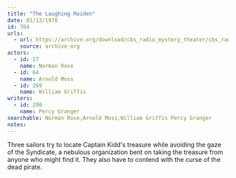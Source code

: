 ```yaml
---
title: "The Laughing Maiden"
date: 01/13/1978
id: 764
urls: 
  - url: https://archive.org/download/cbs_radio_mystery_theater/cbs_radio_mystery_theater-0751-0800.zip/cbs_radio_mystery_theater-0751-0800%2Fcbsrmt_0764_the_laughing_maiden.mp3
    source: archive-org
actors:  
  - id: 27
    name: Norman Rose  
  - id: 64
    name: Arnold Moss  
  - id: 269
    name: William Griffis
writers:  
  - id: 290
    name: Percy Granger
searchable: Norman Rose,Arnold Moss,William Griffis Percy Granger
notes:  
---
```

Three sailors try to locate Captain Kidd's treasure while avoiding the gaze of the Syndicate, a nebulous organization bent on taking the treasure from anyone who might find it. They also have to contend with the curse of the dead pirate.